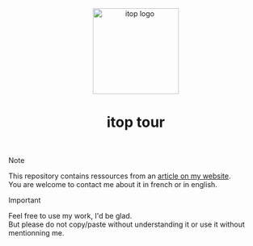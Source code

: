 <div align="center"> 
  <img src="https://www.combodo.com/squelettes/img/logo-itop.png" alt="itop logo" width="170">
  <h1>itop tour</h1>
  <br>
</div>

> [!NOTE]
> This repository contains ressources from an [article on my website](https://testade.xeylou.fr/posts/itop-tour/).  
> You are welcome to contact me about it in french or in english.

> [!IMPORTANT]  
> Feel free to use my work, I'd be glad.  
> But please do not copy/paste without understanding it or use it without mentionning me.
